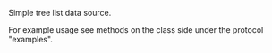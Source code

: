 Simple tree list data source.

For example usage see methods on the class side under the protocol "examples". 

